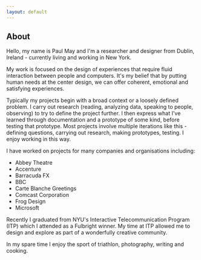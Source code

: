 ```yaml
---
layout: default
---
```

## About
Hello, my name is Paul May and I'm a researcher and designer from Dublin, Ireland - currently living and working in New York. 

My work is focused on the design of experiences that require fluid interaction between people and computers. It's my belief that by putting human needs at the center design, we can offer coherent, emotional and satisfying experiences.

Typically my projects begin with a broad context or a loosely defined problem. I carry out research (reading, analyzing data, speaking to people, observing) to try to define the project further. I then express what I've learned through documentation and a prototype of some kind, before testing that prototype. Most projects involve multiple iterations like this - defining questions, carrying out research, making prototypes, testing. I enjoy working in this way. 

I have worked on projects for many companies and organisations including:

* Abbey Theatre
* Accenture
* Barracuda FX
* BBC
* Carte Blanche Greetings
* Comcast Corporation
* Frog Design
* Microsoft

Recently I graduated from NYU's Interactive Telecommunication Program (ITP) which I attended as a Fulbright winner. My time at ITP allowed me to design and explore as part of a wonderfully creative community.  

In my spare time I enjoy the sport of triathlon, photography, writing and cooking. 
